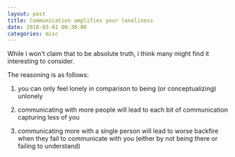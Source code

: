 ```yaml
---
layout: post
title: Communication amplifies your loneliness
date: 2018-03-01 00:30:00
categories: misc
---
```


While i won't claim that to be absolute truth, i think many might find it
interesting to consider.

<cut/>

The reasoning is as follows:

1. you can only feel lonely in comparison to being (or conceptualizing) unlonely

2. communicating with more people will lead to each bit of communication
   capturing less of you

3. communicating more with a single person will lead to worse backfire when they
   fail to communicate with you (either by not being there or failing to
   understand)
